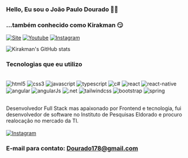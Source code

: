 

### Hello, Eu sou o João Paulo Dourado 👋🏻
### ...também conhecido como Kirakman 😏

[![Site](https://img.shields.io/website?label=JPDFULLSTACKDEVELOPER.com&style=for-the-badge&url=https://sujeitoprogramador.com/)](https://my-site-jpd.vercel.app/) [![Youtube](https://img.shields.io/badge/YouTube-FF0000?style=for-the-badge&logo=youtube&logoColor=white)](https://www.youtube.com/channel/UCnW_qcjIwr_Jh_SfmB4dhuQ) [![Instagram](https://img.shields.io/badge/Instagram-E4405F?style=for-the-badge&logo=instagram&logoColor=white)](https://www.instagram.com/hunterkirakman/)


![Kirakman's GitHub stats](https://github-readme-stats.vercel.app/api?username=kirakman&show_icons=true&theme=dark)

### Tecnologias que eu utilizo

<div style="display: inline_block"><br/>
    <img align="center" alt="html5" src="https://img.shields.io/badge/HTML5-E34F26?style=for-the-badge&logo=html5&logoColor=white" />
    <img align="center" alt="css3" src="https://img.shields.io/badge/CSS3-1572B6?style=for-the-badge&logo=css3&logoColor=white" />
    <img align="center" alt="javascript" src="https://img.shields.io/badge/JavaScript-F7DF1E?style=for-the-badge&logo=javascript&logoColor=black" />
    <img align="center" alt="typescript" src="https://img.shields.io/badge/TypeScript-007ACC?style=for-the-badge&logo=typescript&logoColor=white" />
    <img align="center" alt="c#" src="https://img.shields.io/badge/C%23-239120?style=for-the-badge&logo=c-sharp&logoColor=white" />
    <img align="center" alt="react" src="https://img.shields.io/badge/React-20232A?style=for-the-badge&logo=react&logoColor=61DAFB" />
    <img align="center" alt="react-native" src="https://img.shields.io/badge/React_Native-20232A?style=for-the-badge&logo=react&logoColor=61DAFB" />
    <img align="center" alt="angular" src="https://img.shields.io/badge/Angular-DD0031?style=for-the-badge&logo=angular&logoColor=white" />
    <img align="center" alt="angularJs" src="https://img.shields.io/badge/AngularJS-E23237?style=for-the-badge&logo=angularjs&logoColor=white" />
    <img align="center" alt=".net" src="https://img.shields.io/badge/.NET-5C2D91?style=for-the-badge&logo=.net&logoColor=white" />
    <img align="center" alt="tailwindcss" src="https://img.shields.io/badge/Tailwind_CSS-38B2AC?style=for-the-badge&logo=tailwind-css&logoColor=white" />
    <img align="center" alt="bootstrap" src="https://img.shields.io/badge/Bootstrap-563D7C?style=for-the-badge&logo=bootstrap&logoColor=white" />
    <img align="center" alt="spring" src="https://img.shields.io/badge/Spring-6DB33F?style=for-the-badge&logo=spring&logoColor=white" />
</div><br/>

Desenvolvedor Full Stack mas apaixonado por Frontend e tecnologia, fui desenvolvedor de software no Instituto de Pesquisas Eldorado e procuro realocação no mercado da TI.
<br/><br/>
[![Instagram](https://img.shields.io/badge/Gmail-D14836?style=for-the-badge&logo=gmail&logoColor=white)]()
### E-mail para contato: Dourado178@gmail.com  

